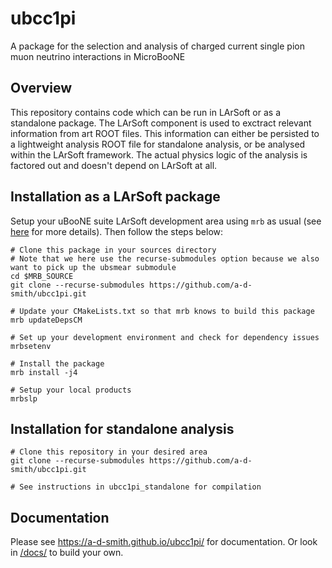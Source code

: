 # ubcc1pi
A package for the selection and analysis of charged current single pion muon neutrino interactions in MicroBooNE

## Overview
This repository contains code which can be run in LArSoft or as a standalone package. The LArSoft component is used to exctract relevant
information from art ROOT files. This information can either be persisted to a lightweight analysis ROOT file for standalone analysis, or be
analysed within the LArSoft framework. The actual physics logic of the analysis is factored out and doesn't depend on LArSoft at all.

## Installation as a LArSoft package
Setup your uBooNE suite LArSoft development area using `mrb` as usual (see
[here](https://cdcvs.fnal.gov/redmine/projects/uboonecode/wiki/Uboone_guide) for more details). Then follow the steps below:

```
# Clone this package in your sources directory
# Note that we here use the recurse-submodules option because we also want to pick up the ubsmear submodule
cd $MRB_SOURCE
git clone --recurse-submodules https://github.com/a-d-smith/ubcc1pi.git

# Update your CMakeLists.txt so that mrb knows to build this package
mrb updateDepsCM

# Set up your development environment and check for dependency issues
mrbsetenv

# Install the package
mrb install -j4

# Setup your local products
mrbslp
```

## Installation for standalone analysis

```
# Clone this repository in your desired area
git clone --recurse-submodules https://github.com/a-d-smith/ubcc1pi.git

# See instructions in ubcc1pi_standalone for compilation
```

## Documentation

Please see <https://a-d-smith.github.io/ubcc1pi/> for documentation. Or look in [/docs/](docs/) to build your own.
